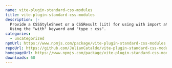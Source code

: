 ```yaml
---
name: vite-plugin-standard-css-modules
title: vite-plugin-standard-css-modules
description: |-
  Provide a CSSStyleSheet or a CSSResult (Lit) for using with import attributes.
  Using the "with" keyword and "type : css".
categories:
  - uncategorized
npmUrl: https://www.npmjs.com/package/vite-plugin-standard-css-modules
repoUrl: https://github.com/JulianCataldo/vite-plugin-standard-css-modules
homepageUrl: https://www.npmjs.com/package/vite-plugin-standard-css-modules
downloads: 60
---
```

